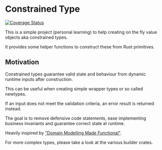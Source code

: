 # Constrained Type

[![Coverage Status](https://coveralls.io/repos/github/ronlobo/constrained_type/badge.svg?branch=trunk)](https://coveralls.io/github/ronlobo/constrained_type?branch=trunk)

This is a simple project (personal learning) to help creating on the fly value objects aka constrained types.

It provides some helper functions to construct these from Rust primitives.

## Motivation

Constrained types guarantee valid state and behaviour from dynamic runtime inputs after construction.

This can be useful when creating simple wrapper types or so called newtypes.

If an input does not meet the validation criteria, an error result is returned instead.

The goal is to remove defensive code statements, ease implementing business invariants and guarantee correct state at runtime.

Heavily inspired by <a href="https://github.com/swlaschin/DomainModelingMadeFunctional">"Domain Modelling Made Functional"</a>.

For more complex types, please take a look at the various builder crates.
